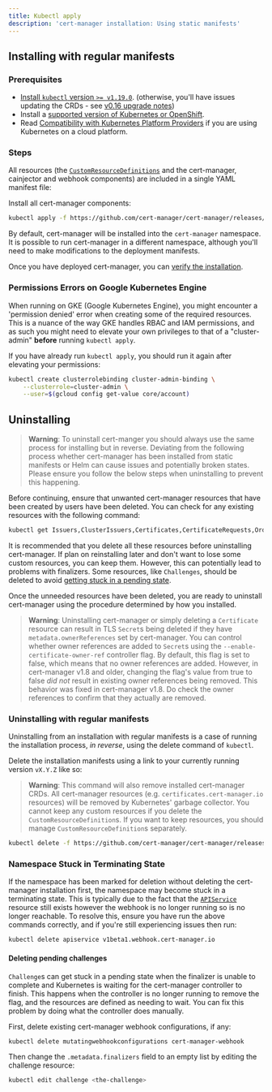 ```yaml
---
title: Kubectl apply
description: 'cert-manager installation: Using static manifests'
---
```


## Installing with regular manifests

### Prerequisites

- [Install `kubectl` version `>= v1.19.0`](https://kubernetes.io/docs/tasks/tools/). (otherwise, you'll have issues updating the CRDs - see [v0.16 upgrade notes](./upgrading/upgrading-0.15-0.16.md#issue-with-older-versions-of-kubectl))
- Install a [supported version of Kubernetes or OpenShift](./supported-releases.md).
- Read [Compatibility with Kubernetes Platform Providers](./compatibility.md) if you are using Kubernetes on a cloud platform.

### Steps

All resources (the [`CustomResourceDefinitions`](https://kubernetes.io/docs/concepts/extend-kubernetes/api-extension/custom-resources/#customresourcedefinitions) and the cert-manager, cainjector and webhook components)
are included in a single YAML manifest file:

Install all cert-manager components:

```bash
kubectl apply -f https://github.com/cert-manager/cert-manager/releases/download/v1.9.1/cert-manager.yaml
```

By default, cert-manager will be installed into the `cert-manager`
namespace. It is possible to run cert-manager in a different namespace, although
you'll need to make modifications to the deployment manifests.

Once you have deployed cert-manager, you can [verify the installation](./verify.md).

### Permissions Errors on Google Kubernetes Engine

When running on GKE (Google Kubernetes Engine), you might encounter a 'permission denied' error when creating some
of the required resources. This is a nuance of the way GKE handles RBAC and IAM permissions,
and as such you might need to elevate your own privileges to that of a "cluster-admin" **before**
running `kubectl apply`.

If you have already run `kubectl apply`, you should run it again after elevating your permissions:

```bash
kubectl create clusterrolebinding cluster-admin-binding \
    --clusterrole=cluster-admin \
    --user=$(gcloud config get-value core/account)
```

## Uninstalling
> **Warning**: To uninstall cert-manger you should always use the same process for
> installing but in reverse. Deviating from the following process whether
> cert-manager has been installed from static manifests or Helm can cause issues
> and potentially broken states. Please ensure you follow the below steps when
> uninstalling to prevent this happening.

Before continuing, ensure that unwanted cert-manager resources that have been created
by users have been deleted. You can check for any existing resources with the
following command:

```bash
kubectl get Issuers,ClusterIssuers,Certificates,CertificateRequests,Orders,Challenges --all-namespaces
```
It is recommended that you delete all these resources before uninstalling cert-manager.
If plan on reinstalling later and don't want to lose some custom resources, you can keep them.
However, this can potentially lead to problems with finalizers. Some resources, like
`Challenges`, should be deleted to avoid [getting stuck in a pending state](#namespace-stuck-in-terminating-state).

Once the unneeded resources have been deleted, you are ready to uninstall
cert-manager using the procedure determined by how you installed.

> **Warning**: Uninstalling cert-manager or simply deleting a `Certificate` resource can result in
> TLS `Secret`s being deleted if they have `metadata.ownerReferences` set by cert-manager.
> You can control whether owner references are added to `Secret`s using the `--enable-certificate-owner-ref` controller flag.
> By default, this flag is set to false, which means that no owner references are added.
> However, in cert-manager v1.8 and older, changing the flag's value from true to false _did not_
> result in existing owner references being removed. This behavior was fixed in cert-manager v1.8.
> Do check the owner references to confirm that they actually are removed.

### Uninstalling with regular manifests

Uninstalling from an installation with regular manifests is a case of running
the installation process, *in reverse*, using the delete command of `kubectl`.

Delete the installation manifests using a link to your currently running version
`vX.Y.Z` like so:
> **Warning**: This command will also remove installed cert-manager CRDs. All
> cert-manager resources (e.g. `certificates.cert-manager.io` resources) will
> be removed by Kubernetes' garbage collector.
> You cannot keep any custom resources if you delete the `CustomResourceDefinition`s.
> If you want to keep resources, you should manage `CustomResourceDefinition`s separately.

```bash
kubectl delete -f https://github.com/cert-manager/cert-manager/releases/download/vX.Y.Z/cert-manager.yaml
```

### Namespace Stuck in Terminating State

If the namespace has been marked for deletion without deleting the cert-manager
installation first, the namespace may become stuck in a terminating state. This
is typically due to the fact that the [`APIService`](https://kubernetes.io/docs/tasks/access-kubernetes-api/setup-extension-api-server) resource still exists
however the webhook is no longer running so is no longer reachable. To resolve
this, ensure you have run the above commands correctly, and if you're still
experiencing issues then run:

```bash
kubectl delete apiservice v1beta1.webhook.cert-manager.io
```

#### Deleting pending challenges

`Challenge`s can get stuck in a pending state when the finalizer is unable to complete
and Kubernetes is waiting for the cert-manager controller to finish.
This happens when the controller is no longer running to remove the flag,
and the resources are defined as needing to wait.
You can fix this problem by doing what the controller does manually.

First, delete existing cert-manager webhook configurations, if any:

```bash
kubectl delete mutatingwebhookconfigurations cert-manager-webhook
```

Then change the `.metadata.finalizers` field to an empty list by editing the challenge resource:

```bash
kubectl edit challenge <the-challenge>
```
